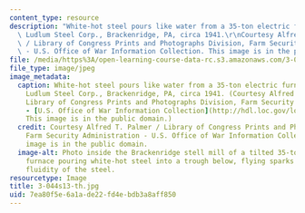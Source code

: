 ```yaml
---
content_type: resource
description: "White-hot steel pours like water from a 35-ton electric furnace, Allegheny\
  \ Ludlum Steel Corp., Brackenridge, PA, circa 1941.\r\nCourtesy Alfred T. Palmer\
  \ / Library of Congress Prints and Photographs Division, Farm Security Administration\
  \ - U.S. Office of War Information Collection. This image is in the public domain."
file: /media/https%3A/open-learning-course-data-rc.s3.amazonaws.com/3-044-materials-processing-spring-2013/7ea80f5e6a1ade22fd4ebdb3a8aff850_3-044s13-th.jpg
file_type: image/jpeg
image_metadata:
  caption: White-hot steel pours like water from a 35-ton electric furnace, Allegheny
    Ludlum Steel Corp., Brackenridge, PA, circa 1941. (Courtesy Alfred T. Palmer /
    Library of Congress Prints and Photographs Division, Farm Security Administration
    - [U.S. Office of War Information Collection](http://hdl.loc.gov/loc.pnp/fsac.1a35062).
    This image is in the public domain.)
  credit: Courtesy Alfred T. Palmer / Library of Congress Prints and Photographs Division,
    Farm Security Administration - U.S. Office of War Information Collection. This
    image is in the public domain.
  image-alt: Photo inside the Brackenridge stell mill of a tilted 35-ton electric
    furnace pouring white-hot steel into a trough below, flying sparks indicate the
    fluidity of the steel.
resourcetype: Image
title: 3-044s13-th.jpg
uid: 7ea80f5e-6a1a-de22-fd4e-bdb3a8aff850
---
```

